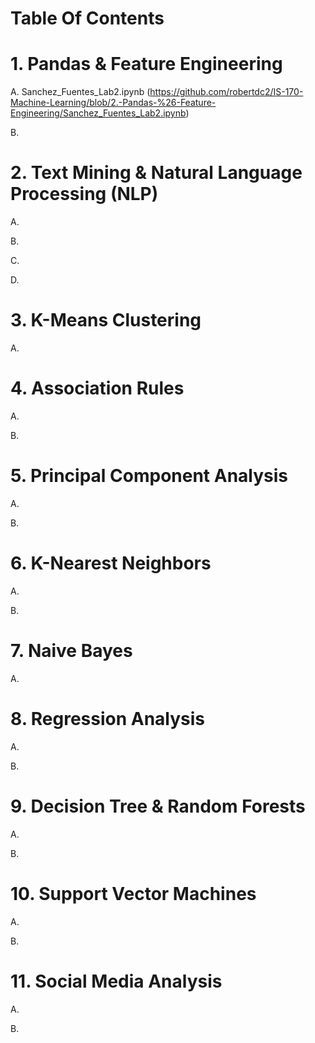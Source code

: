 # Table Of Contents
# 1. Pandas & Feature Engineering
 
  A. Sanchez_Fuentes_Lab2.ipynb (https://github.com/robertdc2/IS-170-Machine-Learning/blob/2.-Pandas-%26-Feature-Engineering/Sanchez_Fuentes_Lab2.ipynb)
 
  B.

# 2. Text Mining & Natural Language Processing (NLP)

 A.
 
 B.
 
 C.
 
 D.
 
# 3. K-Means Clustering

A.

# 4. Association Rules

A.

B.

# 5. Principal Component Analysis

A.

B.

# 6. K-Nearest Neighbors

A.

B.

# 7. Naive Bayes

A.

# 8. Regression Analysis

A.

B.

# 9. Decision Tree & Random Forests

A.

B.

# 10. Support Vector Machines

A.

B.

# 11. Social Media Analysis

A.

B.
